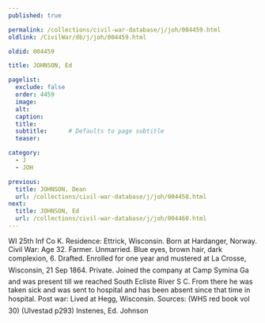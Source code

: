 ```yaml
---
published: true

permalink: /collections/civil-war-database/j/joh/004459.html
oldlink: /CivilWar/db/j/joh/004459.html

oldid: 004459

title: JOHNSON, Ed

pagelist:
  exclude: false
  order: 4459
  image: 
  alt:
  caption:
  title:
  subtitle:      # Defaults to page subtitle
  teaser:

category: 
  - J 
  - JOH

previous:
  title: JOHNSON, Dean
  url: /collections/civil-war-database/j/joh/004458.html  
next:
  title: JOHNSON, Ed
  url: /collections/civil-war-database/j/joh/004460.html   
---
```

WI 25th Inf Co K. Residence: Ettrick, Wisconsin. Born at Hardanger, Norway. Civil War: Age 32. Farmer. Unmarried. Blue eyes, brown hair, dark complexion, 6&#146;. Drafted. Enrolled for one year and mustered at La Crosse, Wisconsin, 21 Sep 1864. Private. &#147;Joined the company at Camp Symina Ga and was present till we reached South Ecliste River S C. From there he was taken sick and was sent to hospital and has been absent since that time in hospital.&#148; Post war: Lived at Hegg, Wisconsin. Sources: (WHS red book vol 30) (Ulvestad p293) &#147;Instenes, Ed. Johnson&#148;